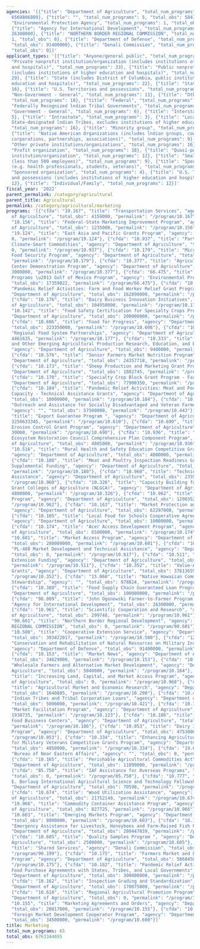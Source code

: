 ```yaml
---
agencies: '[{"title": "Department of Agriculture", "total_num_programs": 55, "total_obs":
  6569806809}, {"title": "", "total_num_programs": 5, "total_obs": 58478824}, {"title":
  "Environmental Protection Agency", "total_num_programs": 1, "total_obs": 17359022},
  {"title": "Agency for International Development", "total_num_programs": 1, "total_obs":
  26300000}, {"title": "NORTHERN BORDER REGIONAL COMMISSION", "total_num_programs":
  1, "total_obs": 0}, {"title": "Department of Defense", "total_num_programs": 1,
  "total_obs": 91400000}, {"title": "Denali Commission", "total_num_programs": 1,
  "total_obs": 0}]'
applicant_types: '[{"title": "Anyone/general public", "total_num_programs": 6}, {"title":
  "Private nonprofit institution/organization (includes institutions of higher education
  and hospitals)", "total_num_programs": 33}, {"title": "Public nonprofit institution/organization
  (includes institutions of higher education and hospitals)", "total_num_programs":
  29}, {"title": "State (includes District of Columbia, public institutions of higher
  education and hospitals)", "total_num_programs": 22}, {"title": "State", "total_num_programs":
  16}, {"title": "U.S. Territories and possessions", "total_num_programs": 5}, {"title":
  "Non-Government - General", "total_num_programs": 11}, {"title": "Other public institution/organization",
  "total_num_programs": 18}, {"title": "Federal", "total_num_programs": 9}, {"title":
  "Federally Recognized lndian Tribal Governments", "total_num_programs": 16}, {"title":
  "Government - General", "total_num_programs": 6}, {"title": "Interstate", "total_num_programs":
  5}, {"title": "Intrastate", "total_num_programs": 3}, {"title": "Local (includes
  State-designated lndian Tribes, excludes institutions of higher education and hospitals",
  "total_num_programs": 16}, {"title": "Minority group", "total_num_programs": 4},
  {"title": "Native American Organizations (includes lndian groups, cooperatives,
  corporations, partnerships, associations)", "total_num_programs": 9}, {"title":
  "Other private institutions/organizations", "total_num_programs": 16}, {"title":
  "Profit organization", "total_num_programs": 18}, {"title": "Quasi-public nonprofit
  institution/organization", "total_num_programs": 12}, {"title": "Small business
  (less than 500 employees)", "total_num_programs": 9}, {"title": "Specialized group
  (e.g. health professionals, students, veterans)", "total_num_programs": 7}, {"title":
  "Sponsored organization", "total_num_programs": 4}, {"title": "U.S. Territories
  and possessions (includes institutions of higher education and hospitals)", "total_num_programs":
  12}, {"title": "Individual/Family", "total_num_programs": 12}]'
fiscal_year: '2022'
parent_permalink: /category/agricultural
parent_title: Agricultural
permalink: /category/agricultural/marketing
programs: '[{"cfda": "10.167", "title": "Transportation Services", "agency": "Department
  of Agriculture", "total_obs": 4159000, "permalink": "/program/10.167"}, {"cfda":
  "10.156", "title": "Federal-State Marketing Improvement Program", "agency": "Department
  of Agriculture", "total_obs": 1235000, "permalink": "/program/10.156"}, {"cfda":
  "19.124", "title": "East Asia and Pacific Grants Program", "agency": "", "total_obs":
  0, "permalink": "/program/19.124"}, {"cfda": "10.937", "title": "Partnerships for
  Climate-Smart Commodities", "agency": "Department of Agriculture", "total_obs":
  0, "permalink": "/program/10.937"}, {"cfda": "10.179", "title": "Micro-Grants for
  Food Security Program", "agency": "Department of Agriculture", "total_obs": 5000000,
  "permalink": "/program/10.179"}, {"cfda": "10.377", "title": "Agriculture Innovation
  Center Demonstration Program", "agency": "Department of Agriculture", "total_obs":
  3000000, "permalink": "/program/10.377"}, {"cfda": "66.475", "title": "Geographic
  Programs \u2013 Gulf of Mexico Program", "agency": "Environmental Protection Agency",
  "total_obs": 17359022, "permalink": "/program/66.475"}, {"cfda": "10.181", "title":
  "Pandemic Relief Activities: Farm and Food Worker Relief Grant Program", "agency":
  "Department of Agriculture", "total_obs": 162890000, "permalink": "/program/10.181"},
  {"cfda": "10.176", "title": "Dairy Business Innovation Initiatives", "agency": "Department
  of Agriculture", "total_obs": 104950000, "permalink": "/program/10.176"}, {"cfda":
  "10.142", "title": "Food Safety Certification for Specialty Crops Program", "agency":
  "Department of Agriculture", "total_obs": 200000000, "permalink": "/program/10.142"},
  {"cfda": "10.606", "title": "Food for Progress", "agency": "Department of Agriculture",
  "total_obs": 223350000, "permalink": "/program/10.606"}, {"cfda": "10.177", "title":
  "Regional Food System Partnerships", "agency": "Department of Agriculture", "total_obs":
  4461635, "permalink": "/program/10.177"}, {"cfda": "10.333", "title": "Urban, Indoor,
  and Other Emerging Agricultural Production Research, Education, and Extension Initiative",
  "agency": "Department of Agriculture", "total_obs": 9400000, "permalink": "/program/10.333"},
  {"cfda": "10.576", "title": "Senior Farmers Market Nutrition Program", "agency":
  "Department of Agriculture", "total_obs": 24357718, "permalink": "/program/10.576"},
  {"cfda": "10.173", "title": "Sheep Production and Marketing Grant Program", "agency":
  "Department of Agriculture", "total_obs": 1882745, "permalink": "/program/10.173"},
  {"cfda": "10.170", "title": "Specialty Crop Block Grant Program - Farm Bill", "agency":
  "Department of Agriculture", "total_obs": 77900350, "permalink": "/program/10.170"},
  {"cfda": "10.184", "title": "Pandemic Relief Activities: Meat and Poultry Processing
  Capacity - Technical Assistance Grants", "agency": "Department of Agriculture",
  "total_obs": 10000000, "permalink": "/program/10.184"}, {"cfda": "10.443", "title":
  "Outreach and Assistance for Socially Disadvantaged and Veteran Farmers and Ranchers",
  "agency": "", "total_obs": 57500000, "permalink": "/program/10.443"}, {"cfda": "10.610",
  "title": "Export Guarantee Program ", "agency": "Department of Agriculture", "total_obs":
  3250633345, "permalink": "/program/10.610"}, {"cfda": "10.690", "title": "Lake Tahoe
  Erosion Control Grant Program", "agency": "Department of Agriculture", "total_obs":
  30000, "permalink": "/program/10.690"}, {"cfda": "10.936", "title": "Gulf Coast
  Ecosystem Restoration Council Comprehensive Plan Component Program", "agency": "Department
  of Agriculture", "total_obs": 4085000, "permalink": "/program/10.936"}, {"cfda":
  "10.516", "title": "Rural Health and Safety Education Competitive Grants Program",
  "agency": "Department of Agriculture", "total_obs": 4000000, "permalink": "/program/10.516"},
  {"cfda": "10.180", "title": "Meat and Poultry Inspection Readiness Grants \u2013
  Supplemental Funding", "agency": "Department of Agriculture", "total_obs": 56658000,
  "permalink": "/program/10.180"}, {"cfda": "10.960", "title": "Technical Agricultural
  Assistance", "agency": "Department of Agriculture", "total_obs": 23596925, "permalink":
  "/program/10.960"}, {"cfda": "10.326", "title": "Capacity Building for Non-Land
  Grant Colleges of Agriculture (NLGCA)", "agency": "Department of Agriculture", "total_obs":
  4800000, "permalink": "/program/10.326"}, {"cfda": "10.962", "title": "Cochran Fellowship
  Program", "agency": "Department of Agriculture", "total_obs": 1290352, "permalink":
  "/program/10.962"}, {"cfda": "10.163", "title": "Market Protection and Promotion",
  "agency": "Department of Agriculture", "total_obs": 62297000, "permalink": "/program/10.163"},
  {"cfda": "10.185", "title": "Local Food for Schools Cooperative Agreement Program",
  "agency": "Department of Agriculture", "total_obs": 10000000, "permalink": "/program/10.185"},
  {"cfda": "10.174", "title": "Acer Access Development Program", "agency": "Department
  of Agriculture", "total_obs": 6500000, "permalink": "/program/10.174"}, {"cfda":
  "10.601", "title": "Market Access Program", "agency": "Department of Agriculture",
  "total_obs": 200000000, "permalink": "/program/10.601"}, {"cfda": "10.617", "title":
  "PL-480 Market Development and Technical Assistance", "agency": "Department of Agriculture",
  "total_obs": 0, "permalink": "/program/10.617"}, {"cfda": "10.511", "title": "Smith-Lever
  Extension Funding", "agency": "Department of Agriculture", "total_obs": 304649777,
  "permalink": "/program/10.511"}, {"cfda": "10.352", "title": "Value-Added Producer
  Grants", "agency": "Department of Agriculture", "total_obs": 37613655, "permalink":
  "/program/10.352"}, {"cfda": "15.068", "title": "Native Hawaiian Community Guest
  Stewardship", "agency": "", "total_obs": 978824, "permalink": "/program/15.068"},
  {"cfda": "10.380", "title": "Food Supply Chain Guaranteed Loan Program", "agency":
  "Department of Agriculture", "total_obs": 100000000, "permalink": "/program/10.380"},
  {"cfda": "98.009", "title": "John Ogonowski Farmer-to-Farmer Program ", "agency":
  "Agency for International Development", "total_obs": 26300000, "permalink": "/program/98.009"},
  {"cfda": "10.961", "title": "Scientific Cooperation and Research", "agency": "Department
  of Agriculture", "total_obs": 299748, "permalink": "/program/10.961"}, {"cfda":
  "90.601", "title": "Northern Border Regional Development", "agency": "NORTHERN BORDER
  REGIONAL COMMISSION", "total_obs": 0, "permalink": "/program/90.601"}, {"cfda":
  "10.500", "title": "Cooperative Extension Service", "agency": "Department of Agriculture",
  "total_obs": 303422017, "permalink": "/program/10.500"}, {"cfda": "12.005", "title":
  "Conservation and Rehabilitation of Natural Resources on Military Installations",
  "agency": "Department of Defense", "total_obs": 91400000, "permalink": "/program/12.005"},
  {"cfda": "10.153", "title": "Market News", "agency": "Department of Agriculture",
  "total_obs": 34629000, "permalink": "/program/10.153"}, {"cfda": "10.164", "title":
  "Wholesale Farmers and Alternative Market Development", "agency": "Department of
  Agriculture", "total_obs": 5840000, "permalink": "/program/10.164"}, {"cfda": "10.968",
  "title": "Increasing Land, Capital, and Market Access Program", "agency": "Department
  of Agriculture", "total_obs": 0, "permalink": "/program/10.968"}, {"cfda": "10.290",
  "title": "Agricultural Market and Economic Research", "agency": "Department of Agriculture",
  "total_obs": 1640805, "permalink": "/program/10.290"}, {"cfda": "10.421", "title":
  "Indian Tribes and Tribal Corporation Loans", "agency": "Department of Agriculture",
  "total_obs": 5000000, "permalink": "/program/10.421"}, {"cfda": "10.123", "title":
  "Market Facilitation Program", "agency": "Department of Agriculture", "total_obs":
  1938735, "permalink": "/program/10.123"}, {"cfda": "10.186", "title": "Regional
  Food Business Centers", "agency": "Department of Agriculture", "total_obs": 400000000,
  "permalink": "/program/10.186"}, {"cfda": "10.053", "title": "Dairy Indemnity Payment
  Program", "agency": "Department of Agriculture", "total_obs": 4753000, "permalink":
  "/program/10.053"}, {"cfda": "10.334", "title": "Enhancing Agricultural Opportunities
  for Military Veterans Competitive Grants Program", "agency": "Department of Agriculture",
  "total_obs": 4850000, "permalink": "/program/10.334"}, {"cfda": "19.600", "title":
  "Bureau of Near Eastern Affairs", "agency": "", "total_obs": 0, "permalink": "/program/19.600"},
  {"cfda": "10.165", "title": "Perishable Agricultural Commodities Act", "agency":
  "Department of Agriculture", "total_obs": 11099000, "permalink": "/program/10.165"},
  {"cfda": "85.750", "title": "IAF Assistance for Overseas Programs", "agency": "",
  "total_obs": 0, "permalink": "/program/85.750"}, {"cfda": "10.777", "title": "Norman
  E. Borlaug International Agricultural Science and Technology Fellowship", "agency":
  "Department of Agriculture", "total_obs": 70598, "permalink": "/program/10.777"},
  {"cfda": "10.674", "title": "Wood Utilization Assistance", "agency": "Department
  of Agriculture", "total_obs": 21752140, "permalink": "/program/10.674"}, {"cfda":
  "10.966", "title": "Commodity Container Assistance Program", "agency": "Department
  of Agriculture", "total_obs": 827725, "permalink": "/program/10.966"}, {"cfda":
  "10.603", "title": "Emerging Markets Program", "agency": "Department of Agriculture",
  "total_obs": 8000000, "permalink": "/program/10.603"}, {"cfda": "10.110", "title":
  "Emergency Assistance for Livestock, Honeybees and Farm-Raised Fish Program", "agency":
  "Department of Agriculture", "total_obs": 280447039, "permalink": "/program/10.110"},
  {"cfda": "10.605", "title": "Quality Samples Program ", "agency": "Department of
  Agriculture", "total_obs": 2500000, "permalink": "/program/10.605"}, {"cfda": "90.199",
  "title": "Shared Services", "agency": "Denali Commission", "total_obs": 0, "permalink":
  "/program/90.199"}, {"cfda": "10.175", "title": "Farmers Market and Local Food Promotion
  Program", "agency": "Department of Agriculture", "total_obs": 58604500, "permalink":
  "/program/10.175"}, {"cfda": "10.182", "title": "Pandemic Relief Activities: Local
  Food Purchase Agreements with States, Tribes, and Local Governments", "agency":
  "Department of Agriculture", "total_obs": 300000000, "permalink": "/program/10.182"},
  {"cfda": "10.162", "title": "Inspection Grading and Standardization", "agency":
  "Department of Agriculture", "total_obs": 170075000, "permalink": "/program/10.162"},
  {"cfda": "10.618", "title": "Regional Agricultural Promotion Program", "agency":
  "Department of Agriculture", "total_obs": 0, "permalink": "/program/10.618"}, {"cfda":
  "10.155", "title": "Marketing Agreements and Orders", "agency": "Department of Agriculture",
  "total_obs": 20817000, "permalink": "/program/10.155"}, {"cfda": "10.600", "title":
  "Foreign Market Development Cooperator Program", "agency": "Department of Agriculture",
  "total_obs": 34500000, "permalink": "/program/10.600"}]'
title: Marketing
total_num_programs: 65
total_obs: 6763344655
---
```

